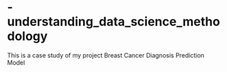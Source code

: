 # -understanding_data_science_methodology
This is a case study of my project Breast Cancer Diagnosis Prediction Model
